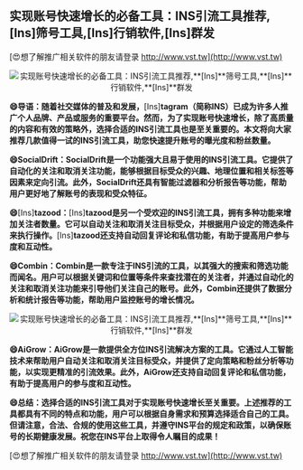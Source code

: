 ## **实现账号快速增长的必备工具：INS引流工具推荐,**[Ins]**筛号工具,**[Ins]**行销软件,**[Ins]**群发**

[😍想了解推广相关软件的朋友请登录 http://www.vst.tw](http://www.vst.tw)

 <center><img src="https://vst.tw/MP4/tuiguang/png/0.png" alt="实现账号快速增长的必备工具：INS引流工具推荐,**[Ins]**筛号工具,**[Ins]**行销软件,**[Ins]**群发"></center>

**😄导语：随着社交媒体的普及和发展，**[Ins]**tagram（简称INS）已成为许多人推广个人品牌、产品或服务的重要平台。然而，为了实现账号快速增长，除了高质量的内容和有效的策略外，选择合适的INS引流工具也是至关重要的。本文将向大家推荐几款值得一试的INS引流工具，助您快速提升账号的曝光度和粉丝数量。**

**😄SocialDrift：SocialDrift是一个功能强大且易于使用的INS引流工具。它提供了自动化的关注和取消关注功能，能够根据目标受众的兴趣、地理位置和相关标签等因素来定向引流。此外，SocialDrift还具有智能过滤器和分析报告等功能，帮助用户更好地了解账号的表现和受众特征。**

**😄**[Ins]**tazood：**[Ins]**tazood是另一个受欢迎的INS引流工具，拥有多种功能来增加关注者数量。它可以自动关注和取消关注目标受众，并根据用户设定的筛选条件来执行操作。**[Ins]**tazood还支持自动回复评论和私信功能，有助于提高用户参与度和互动性。**

**😄Combin：Combin是一款专注于INS引流的工具，以其强大的搜索和筛选功能而闻名。用户可以根据关键词和位置等条件来查找潜在的关注者，并通过自动化的关注和取消关注功能来引导他们关注自己的账号。此外，Combin还提供了数据分析和统计报告等功能，帮助用户监控账号的增长情况。**

 <center><img src="https://vst.tw/MP4/tuiguang/png/0.png" alt="实现账号快速增长的必备工具：INS引流工具推荐,**[Ins]**筛号工具,**[Ins]**行销软件,**[Ins]**群发"></center>

**😄AiGrow：AiGrow是一款提供全方位INS引流解决方案的工具。它通过人工智能技术来帮助用户自动关注和取消关注目标受众，并提供了定向策略和粉丝分析等功能，以实现更精准的引流效果。此外，AiGrow还支持自动回复评论和私信功能，有助于提高用户的参与度和互动性。**

**😄总结：选择合适的INS引流工具对于实现账号快速增长至关重要。上述推荐的工具都具有不同的特点和功能，用户可以根据自身需求和预算选择适合自己的工具。但请注意，合法、合规的使用这些工具，并遵守INS平台的规定和政策，以确保账号的长期健康发展。祝您在INS平台上取得令人瞩目的成果！**

[😍想了解推广相关软件的朋友请登录 http://www.vst.tw](http://www.vst.tw)



